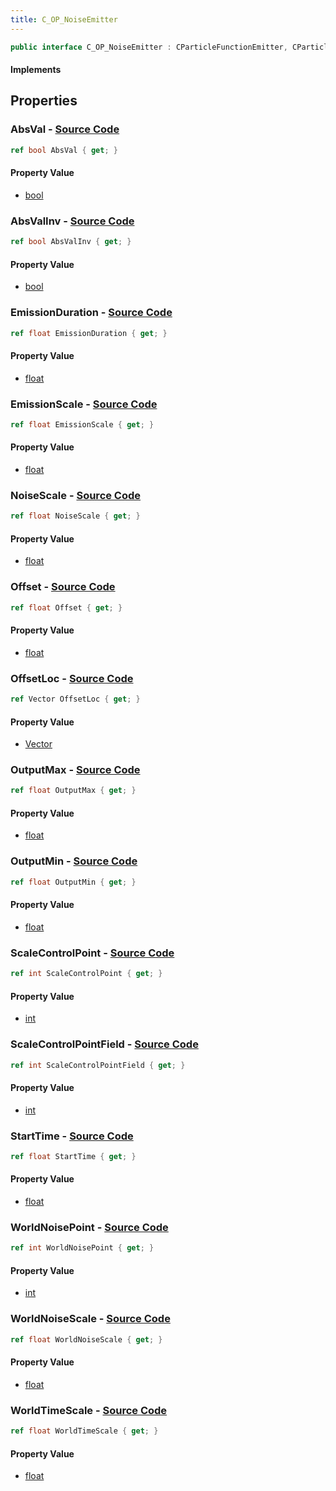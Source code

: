 ```yaml
---
title: C_OP_NoiseEmitter
---
```


```csharp
public interface C_OP_NoiseEmitter : CParticleFunctionEmitter, CParticleFunction, ISchemaClass<CParticleFunction>, ISchemaClass<CParticleFunctionEmitter>, ISchemaClass<C_OP_NoiseEmitter>, ISchemaField, ISchemaClass, INativeHandle
```

#### Implements

## Properties

### **AbsVal** - [Source Code](https://github.com/swiftly-solution/swiftlys2/blob/main/managed/src/SwiftlyS2.Generated/Schemas/Interfaces/C_OP_NoiseEmitter.cs#L28)

```csharp
ref bool AbsVal { get; }
```

#### Property Value

- [bool](https://learn.microsoft.com/dotnet/api/system.boolean)

### **AbsValInv** - [Source Code](https://github.com/swiftly-solution/swiftlys2/blob/main/managed/src/SwiftlyS2.Generated/Schemas/Interfaces/C_OP_NoiseEmitter.cs#L30)

```csharp
ref bool AbsValInv { get; }
```

#### Property Value

- [bool](https://learn.microsoft.com/dotnet/api/system.boolean)

### **EmissionDuration** - [Source Code](https://github.com/swiftly-solution/swiftlys2/blob/main/managed/src/SwiftlyS2.Generated/Schemas/Interfaces/C_OP_NoiseEmitter.cs#L16)

```csharp
ref float EmissionDuration { get; }
```

#### Property Value

- [float](https://learn.microsoft.com/dotnet/api/system.single)

### **EmissionScale** - [Source Code](https://github.com/swiftly-solution/swiftlys2/blob/main/managed/src/SwiftlyS2.Generated/Schemas/Interfaces/C_OP_NoiseEmitter.cs#L20)

```csharp
ref float EmissionScale { get; }
```

#### Property Value

- [float](https://learn.microsoft.com/dotnet/api/system.single)

### **NoiseScale** - [Source Code](https://github.com/swiftly-solution/swiftlys2/blob/main/managed/src/SwiftlyS2.Generated/Schemas/Interfaces/C_OP_NoiseEmitter.cs#L38)

```csharp
ref float NoiseScale { get; }
```

#### Property Value

- [float](https://learn.microsoft.com/dotnet/api/system.single)

### **Offset** - [Source Code](https://github.com/swiftly-solution/swiftlys2/blob/main/managed/src/SwiftlyS2.Generated/Schemas/Interfaces/C_OP_NoiseEmitter.cs#L32)

```csharp
ref float Offset { get; }
```

#### Property Value

- [float](https://learn.microsoft.com/dotnet/api/system.single)

### **OffsetLoc** - [Source Code](https://github.com/swiftly-solution/swiftlys2/blob/main/managed/src/SwiftlyS2.Generated/Schemas/Interfaces/C_OP_NoiseEmitter.cs#L42)

```csharp
ref Vector OffsetLoc { get; }
```

#### Property Value

- [Vector](/docs/api/shared/natives/vector)

### **OutputMax** - [Source Code](https://github.com/swiftly-solution/swiftlys2/blob/main/managed/src/SwiftlyS2.Generated/Schemas/Interfaces/C_OP_NoiseEmitter.cs#L36)

```csharp
ref float OutputMax { get; }
```

#### Property Value

- [float](https://learn.microsoft.com/dotnet/api/system.single)

### **OutputMin** - [Source Code](https://github.com/swiftly-solution/swiftlys2/blob/main/managed/src/SwiftlyS2.Generated/Schemas/Interfaces/C_OP_NoiseEmitter.cs#L34)

```csharp
ref float OutputMin { get; }
```

#### Property Value

- [float](https://learn.microsoft.com/dotnet/api/system.single)

### **ScaleControlPoint** - [Source Code](https://github.com/swiftly-solution/swiftlys2/blob/main/managed/src/SwiftlyS2.Generated/Schemas/Interfaces/C_OP_NoiseEmitter.cs#L22)

```csharp
ref int ScaleControlPoint { get; }
```

#### Property Value

- [int](https://learn.microsoft.com/dotnet/api/system.int32)

### **ScaleControlPointField** - [Source Code](https://github.com/swiftly-solution/swiftlys2/blob/main/managed/src/SwiftlyS2.Generated/Schemas/Interfaces/C_OP_NoiseEmitter.cs#L24)

```csharp
ref int ScaleControlPointField { get; }
```

#### Property Value

- [int](https://learn.microsoft.com/dotnet/api/system.int32)

### **StartTime** - [Source Code](https://github.com/swiftly-solution/swiftlys2/blob/main/managed/src/SwiftlyS2.Generated/Schemas/Interfaces/C_OP_NoiseEmitter.cs#L18)

```csharp
ref float StartTime { get; }
```

#### Property Value

- [float](https://learn.microsoft.com/dotnet/api/system.single)

### **WorldNoisePoint** - [Source Code](https://github.com/swiftly-solution/swiftlys2/blob/main/managed/src/SwiftlyS2.Generated/Schemas/Interfaces/C_OP_NoiseEmitter.cs#L26)

```csharp
ref int WorldNoisePoint { get; }
```

#### Property Value

- [int](https://learn.microsoft.com/dotnet/api/system.int32)

### **WorldNoiseScale** - [Source Code](https://github.com/swiftly-solution/swiftlys2/blob/main/managed/src/SwiftlyS2.Generated/Schemas/Interfaces/C_OP_NoiseEmitter.cs#L40)

```csharp
ref float WorldNoiseScale { get; }
```

#### Property Value

- [float](https://learn.microsoft.com/dotnet/api/system.single)

### **WorldTimeScale** - [Source Code](https://github.com/swiftly-solution/swiftlys2/blob/main/managed/src/SwiftlyS2.Generated/Schemas/Interfaces/C_OP_NoiseEmitter.cs#L44)

```csharp
ref float WorldTimeScale { get; }
```

#### Property Value

- [float](https://learn.microsoft.com/dotnet/api/system.single)

